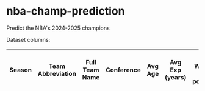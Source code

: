 # nba-champ-prediction
Predict the NBA's 2024-2025 champions

Dataset columns:

| **Season**  | **Team Abbreviation** | **Full Team Name** | **Conference** | **Avg Age** | **Avg Exp (years)** | **Avg Weight (in pounds)** |**Avg Height (in inches)** | **Preseason Odds** |**Highest Salary ($M)** | **Median Salary ($M)**  | **Nb of Star/Top players** |  **Nb of None Star/Top players** | **Nb of Championships** |  **Nb of Championships (Last 4 years)** | **Nb of Playoff Appearances** |**Nb of Playoff Appearances (Last 4 years) (to add)** | **Winners (yes/no) [TARGET]** | **Ranking [TARGET]** 
-----------------------|-------------|---------------------|-------------------------|------------------------|------------------------------|------------------------|-----------------|-----------------|-----------------|-----------------|-----------------|-----------------|-----------------|-----------------|-----------------|-----------------|-----------------|-----------------|
